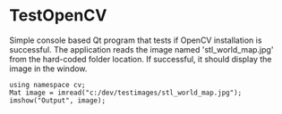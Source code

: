 # TestOpenCV
Simple console based Qt program that tests if OpenCV installation is successful.
The application reads the image named 'stl_world_map.jpg' from the hard-coded folder location. If successful, it should display the image in the window.

```
using namespace cv;
Mat image = imread("c:/dev/testimages/stl_world_map.jpg");
imshow("Output", image);
```